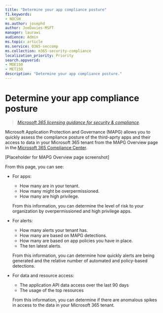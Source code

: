 ```yaml
---
title: "Determine your app compliance posture"
f1.keywords:
- NOCSH
ms.author: josephd
author: JoeDavies-MSFT
manager: laurawi
audience: Admin
ms.topic: article
ms.service: O365-seccomp
ms.collection: m365-security-compliance
localization_priority: Priority
search.appverid: 
- MOE150
- MET150
description: "Determine your app compliance posture."
---
```


# Determine your app compliance posture

>*[Microsoft 365 licensing guidance for security & compliance](https://aka.ms/ComplianceSD).*

Microsoft Application Protection and Governance (MAPG) allows you to quickly assess the compliance posture of the third-aprty apps and their access to data in your Microsoft 365 tenant from the MAPG Overview page in the [Microsoft 365 Compliance Center](https://compliance.microsoft.com/m365appprotection). 

\[Placeholder for MAPG Overview page screenshot]

From this page, you can see:

- For apps:

  - How many are in your tenant.
  - How many might be overpermissioned.
  - How many are high privilege.

  From this information, you can determine the level of risk to your organization by overpermissioned and high privilege apps.

- For alerts:

  - How many alerts your tenant has.
  - How many are based on MAPG detections.
  - How many are based on app policies you have in place.
  - The ten latest alerts.

  From this information, you can determine how quickly alerts are being generated and the relative number of automated and policy-based detections.

- For data and resource access:

  - The application API data access over the last 90 days
  - The usage of the top resources

  From this information, you can determine if there are anomalous spikes in access to the data in your Microsoft 365 tenant.

